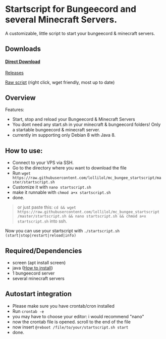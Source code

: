 # Startscript for Bungeecord and several Minecraft Servers.
A customizable, little script to start your bungeecord &amp; minecraft servers.

## Downloads
#### [Direct Download](https://github.com/lollilol/mc_bungee_startscript/releases/download/v1.0/startscript.sh)

[Releases](https://github.com/lollilol/mc_bungee_startscript/releases)

[Raw script](https://raw.githubusercontent.com/lollilol/mc_bungee_startscript/master/startscript.sh) (right click, wget friendly, most up to date)

## Overview
Features:
+ Start, stop and reload your Bungeecord & Minecraft Servers
+ You dont need any start.sh in your minecraft & bungeecord folders! Only a startable bungeecord & minecraft server.
+ currently im supporting only Debian 8 with Java 8.

## How to use:

+ Connect to your VPS via SSH.
+ Go to the directory where you want to download the file
+ Run `wget https://raw.githubusercontent.com/lollilol/mc_bungee_startscript/master/startscript.sh`
+ Customize it with `nano startscript.sh`
+ make it runnable with `chmod a+x startscript.sh`
+ done.

>or just paste this: `cd && wget https://raw.githubusercontent.com/lollilol/mc_bungee_startscript/master/startscript.sh && nano startscript.sh && chmod a+x startscript.sh` into ssh.

Now you can use your startscript with `./startscript.sh (start|stop|restart|reload|info)`

## Required/Dependencies
+ screen (apt install screen)
+ java ([How to install](debian8_java8.md))
+ 1 bungeecord server
+ several minecraft servers

## Autostart integration
+ Please make sure you have crontab/cron installed
+ Run `crontab -e`
+ you may have to choose your editor: i would recommend "nano"
+ now the crontab file is opened. scroll to the end of the file
+ now insert `@reboot /file/to/your/startscript.sh start`
+ done.
